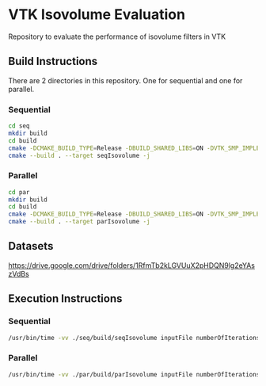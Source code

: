 # VTK Isovolume Evaluation

Repository to evaluate the performance of isovolume filters in VTK

## Build Instructions

There are 2 directories in this repository. One for sequential and one for parallel.

### Sequential

```bash
cd seq
mkdir build
cd build
cmake -DCMAKE_BUILD_TYPE=Release -DBUILD_SHARED_LIBS=ON -DVTK_SMP_IMPLEMENTATION_TYPE=TBB ..
cmake --build . --target seqIsovolume -j
``` 

### Parallel

```bash
cd par
mkdir build
cd build
cmake -DCMAKE_BUILD_TYPE=Release -DBUILD_SHARED_LIBS=ON -DVTK_SMP_IMPLEMENTATION_TYPE=TBB ..
cmake --build . --target parIsovolume -j
```

## Datasets

https://drive.google.com/drive/folders/1RfmTb2kLGVUuX2pHDQN9lg2eYAszVdBs

## Execution Instructions

### Sequential

```bash
/usr/bin/time -vv ./seq/build/seqIsovolume inputFile numberOfIterations  
```

### Parallel

```bash
/usr/bin/time -vv ./par/build/parIsovolume inputFile numberOfIterations numberOfThreads  
```
